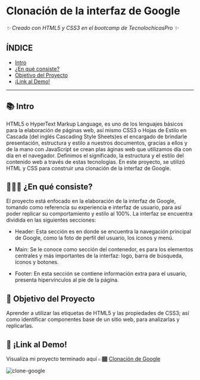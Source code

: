 # Clonación de la interfaz de Google
###### ✨ Creado con HTML5 y CSS3 en el bootcamp de TecnolochicasPro ✨

## ÍNDICE
* [Intro](https://github.com/Mariam-GC/Clon-google/edit/main/README.md#-intro)
* [¿En qué consiste?](https://github.com/Mariam-GC/Clon-google/edit/main/README.md#-en-qu%C3%A9-consiste)
* [Objetivo del Proyecto](https://github.com/Mariam-GC/Clon-google/edit/main/README.md#-objetivo-del-proyecto)
* [¡Link al Demo!](https://github.com/Mariam-GC/Clon-google/edit/main/README.md#-link-al-demo)

***

## 📚 Intro
HTML5 o HyperText Markup Language, es uno de los lenguajes básicos para la elaboración de páginas web, así mismo CSS3 o Hojas de Estilo en Cascada (del inglés Cascading Style Sheets)es el encargado de brindarle presentación, estructura y estilo a nuestros documentos, gracias a ellos y de la mano con JavaScript se crean plas áginas web que utilizamos día con día en el navegador. Definimos el significado, la estructura y el estilo del contenido web a través de estas tecnologías. 
En este proyecto, se utilizó HTML y CSS para construir una clonación de la interfaz de Google.

## 👩🏽‍💻 ¿En qué consiste?
El proyecto está enfocado en la elaboración de la interfaz de Google, tomando como referencia su experiencia e interfaz de usuario, para así poder replicar su comportamiento y estilo al 100%. La interfaz se encuentra dividida en las siguientes secciones: 

* Header: Esta sección es en donde se encuentra la navegación principal de Google, como la foto de perfil del usuario, los íconos y menú. 

* Main: Se le conoce como sección del contenedor, es para los elementos centrales y más importantes de la interfaz: logo, barra de búsqueda, íconos y botones. 

* Footer: En esta sección se contiene información extra para el usuario, presenta hipervínculos al pie de la página. 

## 🚀 Objetivo del Proyecto
Aprender a utilizar las etiquetas de HTML5 y las propiedades de CSS3; así como identificar componentes base de un sitio web, para analizarlas y replicarlas. 

## 🔗 ¡Link al Demo!
Visualiza mi proyecto terminado aquí 👉🏾 [Clonación de Google](https://github.com/Mariam-GC/Clon-google)


![clone-google](file:///C:/Users/maria/OneDrive/Desktop/PROGRAMACION/Tecnolochicas/Clon%20Google/images/Captura%20de%20pantalla%202023-07-16%20235051.png)
